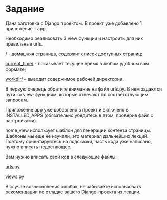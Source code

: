 # Задание
Дана заготовка с Django проектом. В проект уже добавлено 1 приложение – app.

Необходимо реализовать 3 view функции и настроить для них правильные urls.

[/ - домашняя страница](/first-project/first_project/app/templates/app/home.html), содержит список доступных страниц;

[current_time/](/first-project/first_project/app/templates/app/current_time.html) - показывает текущее время в любом удобном вам формате;

[workdir/](/first-project/first_project/app/templates/app/workdir.html) – выводит содержимое рабочей директории.

В первую очередь обратите внимание на файл urls.py. В нем задаются пути ко view-функциям, которые отвечают по соответствующим запросам.

Приложение app уже добавлено в проект и включено в INSTALLED_APPS (обязательно убедитесь в этом, проверив файл с настройками).

home_view использует шаблон для генерации контента страницы. Шаблоны мы еще не изучали, это материал дальнейших лекций. Поэтому ориентируйтесь на подсказки, часть кода уже написано, нужно вписать недостающее.

Вам нужно вписать свой код в следующие файлы:

[urls.py](/first-project/first_project/first_project/urls.py)

[views.py](/first-project/first_project/app/views.py)

В случае возникновения ошибок, не забывайте использовать рекомендации по отладке вашего Django-проекта из лекции.
